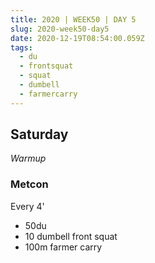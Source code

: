 ```yaml
---
title: 2020 | WEEK50 | DAY 5
slug: 2020-week50-day5
date: 2020-12-19T08:54:00.059Z
tags:
  - du
  - frontsquat
  - squat
  - dumbell
  - farmercarry
---
```

## Saturday

*Warmup*

### Metcon

Every 4'

* 50du
* 10 dumbell front squat
* 100m farmer carry